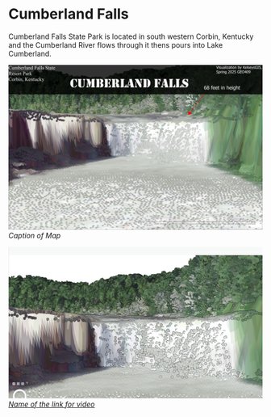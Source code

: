 # Cumberland Falls

Cumberland Falls State Park is located in south western Corbin, Kentucky and the Cumberland River flows through it thens pours into Lake Cumberland. 

![Caption of map](view-of-cf.jpg)  
_Caption of Map_

![Screenshot of animation](animation.jpg)  
_[Name of the link for video]()_